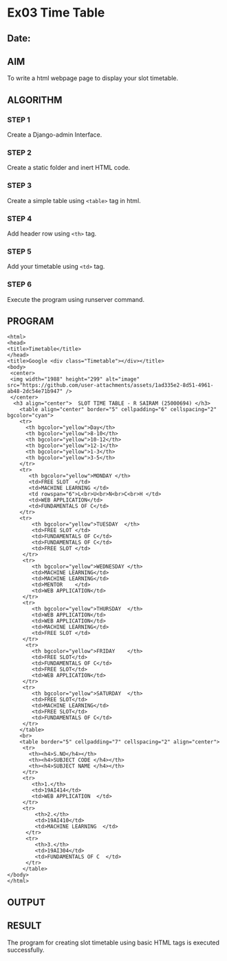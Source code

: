 # Ex03 Time Table
## Date:

## AIM
To write a html webpage page to display your slot timetable.

## ALGORITHM
### STEP 1
Create a Django-admin Interface.

### STEP 2
Create a static folder and inert HTML code.

### STEP 3
Create a simple table using ```<table>``` tag in html.

### STEP 4
Add header row using ```<th>``` tag.

### STEP 5
Add your timetable using ```<td>``` tag.

### STEP 6
Execute the program using runserver command.

## PROGRAM
    <html> 
    <head>
    <title>Timetable</title>
    </head>            
    <title>Google <div class="Timetable"></div></title>
    <body> 
     <center> 
     <img width="1988" height="299" alt="image" src="https://github.com/user-attachments/assets/1ad335e2-8d51-4961-ab48-2dc54e71b947" />
     </center>
      <h3 align="center">  SLOT TIME TABLE - R SAIRAM (25000694) </h3>
        <table align="center" border="5" cellpadding="6" cellspacing="2" bgcolor="cyan">
        <tr>
          <th bgcolor="yellow">Day</th>    
          <th bgcolor="yellow">8-10</th>
          <th bgcolor="yellow">10-12</th>
          <th bgcolor="yellow">12-1</th>
          <th bgcolor="yellow">1-3</th>
          <th bgcolor="yellow">3-5</th>
        </tr>
        <tr>
           <th bgcolor="yellow">MONDAY </th>
           <td>FREE SLOT  </td>
           <td>MACHINE LEARNING </td>
           <td rowspan="6">L<br>U<br>N<br>C<br>H </td>
           <td>WEB APPLICATION</td>
           <td>FUNDAMENTALS OF C</td>
        </tr>
        <tr>
            <th bgcolor="yellow">TUESDAY  </th>
            <td>FREE SLOT </td>
            <td>FUNDAMENTALS OF C</td>
            <td>FUNDAMENTALS OF C</td>
            <td>FREE SLOT </td>
         </tr> 
         <tr>
            <th bgcolor="yellow">WEDNESDAY </th>
            <td>MACHINE LEARNING</td>
            <td>MACHINE LEARNING</td>
            <td>MENTOR    </td>
            <td>WEB APPLICATION</td>
         </tr> 
         <tr>
            <th bgcolor="yellow">THURSDAY  </th>
            <td>WEB APPLICATION</td>
            <td>WEB APPLICATION</td>
            <td>MACHINE LEARNING</td>
            <td>FREE SLOT </td>
         </tr>
          <tr>
            <th bgcolor="yellow">FRIDAY    </th>
            <td>FREE SLOT</td>
            <td>FUNDAMENTALS OF C</td>
            <td>FREE SLOT</td>
            <td>WEB APPLICATION</td>
         </tr>
         <tr>
            <th bgcolor="yellow">SATURDAY  </th>
            <td>FREE SLOT</td>
            <td>MACHINE LEARNING</td>
            <td>FREE SLOT</td>
            <td>FUNDAMENTALS OF C</td>
         </tr>
        </table>
        <br> 
        <table border="5" cellpadding="7" cellspacing="2" align="center">
         <tr>
           <th><h4>S.NO</h4></th>    
           <th><h4>SUBJECT CODE </h4></th>
           <th><h4>SUBJECT NAME </h4></th>
         </tr>
         <tr>
            <th>1.</th>
            <td>19AI414</td>
            <td>WEB APPLICATION  </td>
         </tr>
         <tr>
             <th>2.</th>
             <td>19AI410</td>
             <td>MACHINE LEARNING  </td>
          </tr> 
          <tr>
             <th>3.</th>
             <td>19AI304</td>
             <td>FUNDAMENTALS OF C  </td>
          </tr> 
         </table>   
    </body>
    </html>



## OUTPUT


## RESULT
The program for creating slot timetable using basic HTML tags is executed successfully.
